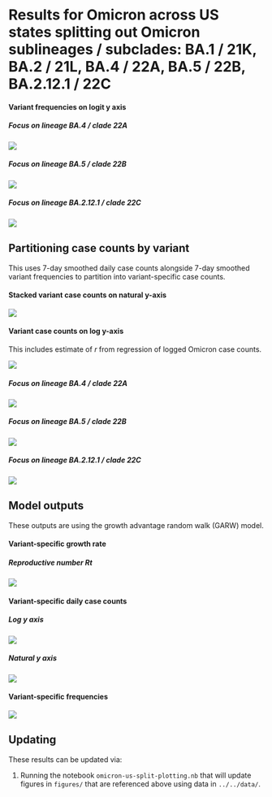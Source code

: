 # Results for Omicron across US states splitting out Omicron sublineages / subclades: BA.1 / 21K, BA.2 / 21L, BA.4 / 22A, BA.5 / 22B, BA.2.12.1 / 22C

#### Variant frequencies on logit y axis

##### Focus on lineage BA.4 / clade 22A

![](figures/omicron-us-split_logistic-growth-transformed-axis-22A.png)

##### Focus on lineage BA.5 / clade 22B

![](figures/omicron-us-split_logistic-growth-transformed-axis-22B.png)

##### Focus on lineage BA.2.12.1 / clade 22C

![](figures/omicron-us-split_logistic-growth-transformed-axis-22C.png)

## Partitioning case counts by variant

This uses 7-day smoothed daily case counts alongside 7-day smoothed variant frequencies to partition into variant-specific case counts.

#### Stacked variant case counts on natural y-axis

![](figures/omicron-us-split_partitioned-cases.png)

#### Variant case counts on log y-axis

This includes estimate of _r_ from regression of logged Omicron case counts.

![](figures/omicron-us-split_partitioned-log-cases.png)

##### Focus on lineage BA.4 / clade 22A

![](figures/omicron-us-split_partitioned-log-cases-22A.png)

##### Focus on lineage BA.5 / clade 22B

![](figures/omicron-us-split_partitioned-log-cases-22B.png)

##### Focus on lineage BA.2.12.1 / clade 22C

![](figures/omicron-us-split_partitioned-log-cases-22C.png)

## Model outputs

These outputs are using the growth advantage random walk (GARW) model.

#### Variant-specific growth rate

##### Reproductive number _Rt_

![](figures/omicron-us-split_variant-rt.png)

#### Variant-specific daily case counts

##### Log y axis

![](figures/omicron-us-split_variant-estimated-log-cases.png)

##### Natural y axis

![](figures/omicron-us-split_variant-estimated-cases.png)

#### Variant-specific frequencies

![](figures/omicron-us-split_variant-estimated-frequency.png)
## Updating

These results can be updated via:

1. Running the notebook `omicron-us-split-plotting.nb` that will update figures in `figures/` that are referenced above using data in `../../data/`.
